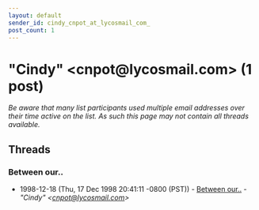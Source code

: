 ```yaml
---
layout: default
sender_id: cindy_cnpot_at_lycosmail_com_
post_count: 1
---
```


# "Cindy" <cnpot<span>@</span>lycosmail.com> (1 post)

_Be aware that many list participants used multiple email addresses over their time active on the list. As such this page may not contain all threads available._

## Threads

### Between our..
+ 1998-12-18 (Thu, 17 Dec 1998 20:41:11 -0800 (PST)) - [Between our..](/archive/1998/12/202d2278d5b36c9c1a4bcd2c2ea91bd5c2e6632fc32720dad25e2725bbf0078f) - _"Cindy" \<cnpot@lycosmail.com\>_

